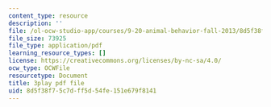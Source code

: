 ```yaml
---
content_type: resource
description: ''
file: /ol-ocw-studio-app/courses/9-20-animal-behavior-fall-2013/8d5f38f75c7dff5d54fe151e679f8141_472225.pdf
file_size: 73925
file_type: application/pdf
learning_resource_types: []
license: https://creativecommons.org/licenses/by-nc-sa/4.0/
ocw_type: OCWFile
resourcetype: Document
title: 3play pdf file
uid: 8d5f38f7-5c7d-ff5d-54fe-151e679f8141
---
```

